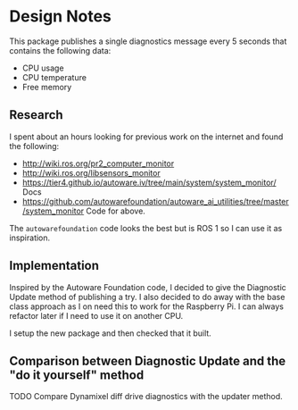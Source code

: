 # Design Notes

This package publishes a single diagnostics message every 5 seconds that contains the following data:

* CPU usage
* CPU temperature
* Free memory

## Research

I spent about an hours looking for previous work on the internet and found the following:

* <http://wiki.ros.org/pr2_computer_monitor>
* <http://wiki.ros.org/libsensors_monitor>
* <https://tier4.github.io/autoware.iv/tree/main/system/system_monitor/> Docs
* <https://github.com/autowarefoundation/autoware_ai_utilities/tree/master/system_monitor> Code for above.

The `autowarefoundation` code looks the best but is ROS 1 so I can use it as inspiration.

## Implementation

Inspired by the Autoware Foundation code, I decided to give the Diagnostic Update method of publishing a try.  I also decided to do away with the base class approach as I on need this to work for the Raspberry Pi.  I can always refactor later if I need to use it on another CPU.

I setup the new package and then checked that it built.

## Comparison between Diagnostic Update and the "do it yourself" method

TODO Compare Dynamixel diff drive diagnostics with the updater method.